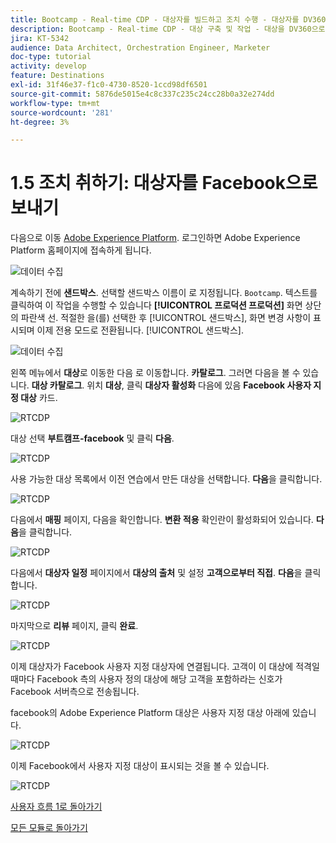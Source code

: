 ```yaml
---
title: Bootcamp - Real-time CDP - 대상자를 빌드하고 조치 수행 - 대상자를 DV360으로 보내기
description: Bootcamp - Real-time CDP - 대상 구축 및 작업 - 대상을 DV360으로 전송
jira: KT-5342
audience: Data Architect, Orchestration Engineer, Marketer
doc-type: tutorial
activity: develop
feature: Destinations
exl-id: 31f46e37-f1c0-4730-8520-1ccd98df6501
source-git-commit: 5876de5015e4c8c337c235c24cc28b0a32e274dd
workflow-type: tm+mt
source-wordcount: '281'
ht-degree: 3%

---
```


# 1.5 조치 취하기: 대상자를 Facebook으로 보내기

다음으로 이동 [Adobe Experience Platform](https://experience.adobe.com/platform). 로그인하면 Adobe Experience Platform 홈페이지에 접속하게 됩니다.

![데이터 수집](./images/home.png)

계속하기 전에 **샌드박스**. 선택할 샌드박스 이름이 로 지정됩니다. ``Bootcamp``. 텍스트를 클릭하여 이 작업을 수행할 수 있습니다 **[!UICONTROL 프로덕션 프로덕션]** 화면 상단의 파란색 선. 적절한 을(를) 선택한 후 [!UICONTROL 샌드박스], 화면 변경 사항이 표시되며 이제 전용 모드로 전환됩니다. [!UICONTROL 샌드박스].

![데이터 수집](./images/sb1.png)

왼쪽 메뉴에서 **대상**&#x200B;로 이동한 다음 로 이동합니다. **카탈로그**. 그러면 다음을 볼 수 있습니다. **대상 카탈로그**. 위치 **대상**, 클릭 **대상자 활성화** 다음에 있음 **Facebook 사용자 지정 대상** 카드.

![RTCDP](./images/rtcdpgoogleseg.png)

대상 선택 **부트캠프-facebook** 및 클릭 **다음**.

![RTCDP](./images/rtcdpcreatedest2.png)

사용 가능한 대상 목록에서 이전 연습에서 만든 대상을 선택합니다. **다음**&#x200B;을 클릭합니다.

![RTCDP](./images/rtcdpcreatedest3.png)

다음에서 **매핑** 페이지, 다음을 확인합니다. **변환 적용** 확인란이 활성화되어 있습니다. **다음**&#x200B;을 클릭합니다.

![RTCDP](./images/rtcdpcreatedest4a.png)

다음에서 **대상자 일정** 페이지에서 **대상의 출처** 및 설정 **고객으로부터 직접**. **다음**&#x200B;을 클릭합니다.

![RTCDP](./images/rtcdpcreatedest4.png)

마지막으로 **리뷰** 페이지, 클릭 **완료**.

![RTCDP](./images/rtcdpcreatedest5.png)

이제 대상자가 Facebook 사용자 지정 대상자에 연결됩니다. 고객이 이 대상에 적격일 때마다 Facebook 측의 사용자 정의 대상에 해당 고객을 포함하라는 신호가 Facebook 서버측으로 전송됩니다.

facebook의 Adobe Experience Platform 대상은 사용자 지정 대상 아래에 있습니다.

![RTCDP](./images/rtcdpcreatedest5b.png)

이제 Facebook에서 사용자 지정 대상이 표시되는 것을 볼 수 있습니다.

![RTCDP](./images/rtcdpcreatedest5a.png)

[사용자 흐름 1로 돌아가기](./uc1.md)

[모든 모듈로 돌아가기](../../overview.md)
